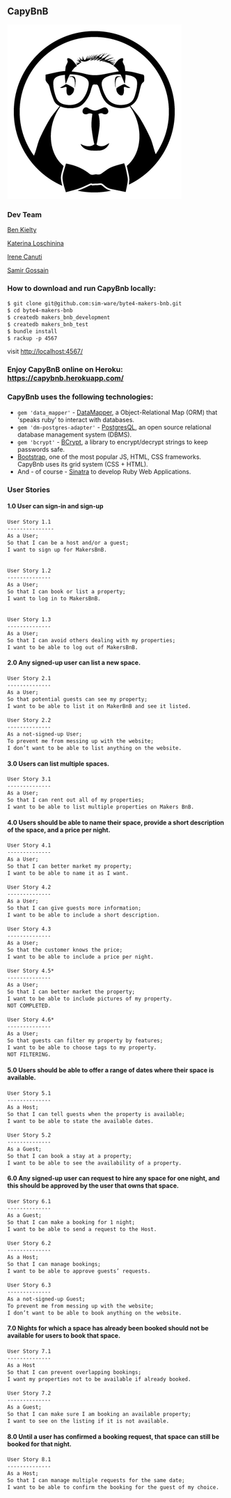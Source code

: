 ## CapyBnB

![CapyBnB Logo](./images/CapyBnb_logo.png)

### Dev Team

[Ben Kielty](https://github.com/bwk103)


[Katerina Loschinina](https://github.com/kateloschinina)

[Irene Canuti](https://github.com/nenoch)

[Samir Gossain](https://github.com/sim-ware)

### How to download and run CapyBnb locally:

```
$ git clone git@github.com:sim-ware/byte4-makers-bnb.git
$ cd byte4-makers-bnb
$ createdb makers_bnb_development
$ createdb makers_bnb_test
$ bundle install
$ rackup -p 4567
```
visit <http://localhost:4567/>

### Enjoy CapyBnB online on  **Heroku**: https://capybnb.herokuapp.com/

### CapyBnb uses the following **technologies**:

* `gem 'data_mapper'` - [DataMapper](http://datamapper.org/), a Object-Relational Map (ORM) that 'speaks ruby' to interact with databases.
* `gem 'dm-postgres-adapter'` - [PostgresQL](https://www.postgresql.org/), an open source relational database management system (DBMS).
* `gem 'bcrypt'` - [BCrypt](https://github.com/codahale/bcrypt-ruby), a library to encrypt/decrypt strings to keep passwords safe.
* [Bootstrap](http://getbootstrap.com/), one of the most popular JS, HTML, CSS frameworks. CapyBnb uses its grid system (CSS + HTML).
* And - of course - [Sinatra](http://www.sinatrarb.com/) to develop Ruby Web Applications.

### User Stories

#### 1.0 User can sign-in and sign-up
```
User Story 1.1
---------------
As a User;
So that I can be a host and/or a guest;
I want to sign up for MakersBnB.


User Story 1.2
--------------
As a User;
So that I can book or list a property;
I want to log in to MakersBnB.


User Story 1.3
--------------
As a User;
So that I can avoid others dealing with my properties;
I want to be able to log out of MakersBnB.
```

#### 2.0 Any signed-up user can list a new space.
```
User Story 2.1
--------------
As a User;
So that potential guests can see my property;
I want to be able to list it on MakerBnB and see it listed.

User Story 2.2
--------------
As a not-signed-up User;
To prevent me from messing up with the website;
I don’t want to be able to list anything on the website.
```

#### 3.0 Users can list multiple spaces.
```
User Story 3.1
--------------
As a User;
So that I can rent out all of my properties;
I want to be able to list multiple properties on Makers BnB.
```

#### 4.0 Users should be able to name their space, provide a short description of the space, and a price per night.
```
User Story 4.1
--------------
As a User;
So that I can better market my property;
I want to be able to name it as I want.

User Story 4.2
--------------
As a User;
So that I can give guests more information;
I want to be able to include a short description.

User Story 4.3
--------------
As a User;
So that the customer knows the price;
I want to be able to include a price per night.

User Story 4.5*
--------------
As a User;
So that I can better market the property;
I want to be able to include pictures of my property.
NOT COMPLETED.

User Story 4.6*
--------------
As a User;
So that guests can filter my property by features;
I want to be able to choose tags to my property.
NOT FILTERING.
```

#### 5.0 Users should be able to offer a range of dates where their space is available.
```
User Story 5.1
--------------
As a Host;
So that I can tell guests when the property is available;
I want to be able to state the available dates.

User Story 5.2
--------------
As a Guest;
So that I can book a stay at a property;
I want to be able to see the availability of a property.
```

#### 6.0 Any signed-up user can request to hire any space for one night, and this should be approved by the user that owns that space.
```
User Story 6.1
--------------
As a Guest;
So that I can make a booking for 1 night;
I want to be able to send a request to the Host.

User Story 6.2
--------------
As a Host;
So that I can manage bookings;
I want to be able to approve guests’ requests.

User Story 6.3
--------------
As a not-signed-up Guest;
To prevent me from messing up with the website;
I don’t want to be able to book anything on the website.
```

#### 7.0 Nights for which a space has already been booked should not be available for users to book that space.
```
User Story 7.1
--------------
As a Host
So that I can prevent overlapping bookings;
I want my properties not to be available if already booked.

User Story 7.2
--------------
As a Guest;
So that I can make sure I am booking an available property;
I want to see on the listing if it is not available.
```

#### 8.0 Until a user has confirmed a booking request, that space can still be booked for that night.
```
User Story 8.1
--------------
As a Host;
So that I can manage multiple requests for the same date;
I want to be able to confirm the booking for the guest of my choice.
```
